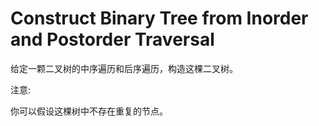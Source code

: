 # Construct Binary Tree from Inorder and Postorder Traversal

给定一颗二叉树的中序遍历和后序遍历，构造这棵二叉树。

注意:

你可以假设这棵树中不存在重复的节点。

